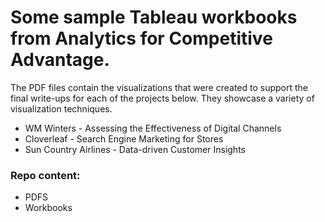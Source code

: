# Some sample Tableau workbooks from Analytics for Competitive Advantage.

The PDF files contain the visualizations that were created to support the final write-ups for each of the projects below.  They showcase a variety of visualization techniques.

* WM Winters - Assessing the Effectiveness of Digital Channels
* Cloverleaf - Search Engine Marketing for Stores
* Sun Country Airlines - Data-driven Customer Insights

### Repo content: 

* PDFS
* Workbooks
